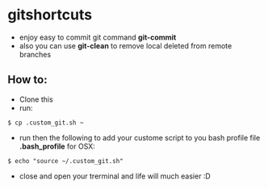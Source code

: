 # gitshortcuts

- enjoy easy to commit git command **git-commit** 
- also you can use **git-clean** to remove local deleted from remote branches

## How to:
- Clone this
- run:
```
$ cp .custom_git.sh ~
```
- run then the following to add your custome script to you bash profile file **.bash_profile** for OSX:
```
$ echo "source ~/.custom_git.sh"
```
- close and open your trerminal and life will much easier :D
